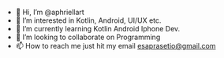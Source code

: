 - 👋 Hi, I’m @aphriellart
- 👀 I’m interested in Kotlin, Android, UI/UX etc.
- 🌱 I’m currently learning Kotlin Android Iphone Dev.
- 💞️ I’m looking to collaborate on Programming
- 📫 How to reach me just hit my email esaprasetio@gmail.com

<!---
aphriellart/aphriellart is a ✨ special ✨ repository because its `README.md` (this file) appears on your GitHub profile.
You can click the Preview link to take a look at your changes.
--->
